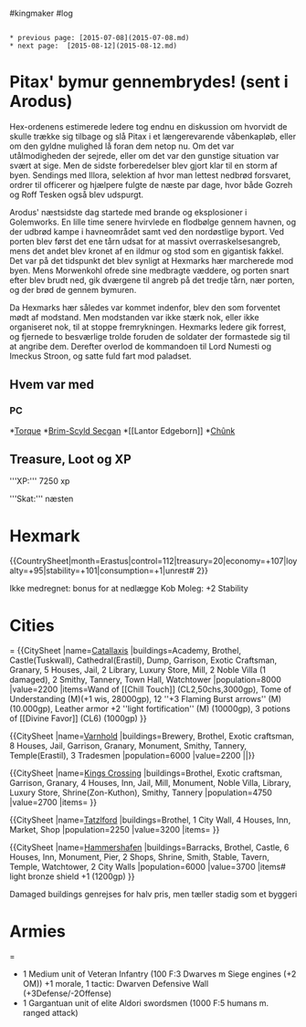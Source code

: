 #kingmaker #log

```ad-info

* previous page: [2015-07-08](2015-07-08.md)
* next page:  [2015-08-12](2015-08-12.md) 
```

# Pitax' bymur gennembrydes! (sent i Arodus)  
 
Hex-ordenens estimerede ledere tog endnu en diskussion om hvorvidt de skulle trække sig tilbage og slå Pitax i et længerevarende våbenkapløb, eller om den gyldne mulighed lå foran dem netop nu. Om det var utålmodigheden der sejrede, eller om det var den gunstige situation var svært at sige. Men de sidste forberedelser blev gjort klar til en storm af byen. Sendings med Illora, selektion af hvor man lettest nedbrød forsvaret, ordrer til officerer og hjælpere fulgte de næste par dage, hvor både Gozreh og Roff Tesken også blev udspurgt.
Arodus' næstsidste dag startede med brande og eksplosioner i Golemworks. En lille time senere hvirvlede en flodbølge gennem havnen, og der udbrød kampe i havneområdet samt ved den nordøstlige byport. Ved porten blev først det ene tårn udsat for at massivt overraskelsesangreb, mens det andet blev kronet af en ildmur og stod som en gigantisk fakkel. Det var på det tidspunkt det blev synligt at Hexmarks hær marcherede mod byen.  Mens Morwenkohl ofrede sine medbragte væddere, og porten snart efter blev brudt ned, gik dværgene til angreb på det tredje tårn, nær porten, og der brød de gennem bymuren.  
Da Hexmarks hær således var kommet indenfor, blev den som forventet mødt af modstand. Men modstanden var ikke stærk nok, eller ikke organiseret nok, til at stoppe fremrykningen. Hexmarks ledere gik forrest, og fjernede to besværlige trolde foruden de soldater der formastede sig til at angribe dem. Derefter overlod de kommandoen til Lord Numesti og Imeckus Stroon, og satte fuld fart mod paladset.
## Hvem var med 
### PC 
 
*[Torque](Torque%20Firebrand.md)
*[Brim-Scyld Secgan](Brim-Scyld%20Secgan.md)
*[[Lantor Edgeborn]]
*[Chûnk](Chûnk%20Van%20Der%20Hamer.md)
## Treasure, Loot og XP 
'''XP:''' 7250 xp 
'''Skat:''' næsten
# Hexmark  
{{CountrySheet|month=Erastus|control=112|treasury=20|economy=+107|loyalty=+95|stability=+101|consumption=+1|unrest# 2}} 
Ikke medregnet: bonus for at nedlægge Kob Moleg: +2 Stability
 
# Cities  
=
{{CitySheet
|name=[Catallaxis](Catallaxis.md)
|buildings=Academy, Brothel, Castle(Tuskwall), Cathedral(Erastil), Dump, Garrison, Exotic Craftsman, Granary, 5 Houses, Jail, 2 Library, Luxury Store, Mill, 2 Noble Villa (1 damaged), 2 Smithy, Tannery, Town Hall, Watchtower
|population=8000
|value=2200
|items=Wand of [[Chill Touch]] (CL2,50chs,3000gp), Tome of Understanding (M)(+1 wis, 28000gp), 12 ''+3 Flaming Burst arrows'' (M)(10.000gp), Leather armor +2 ''light fortification'' (M) (10000gp), 3 potions of [[Divine Favor]] (CL6) (1000gp)
}}
{{CitySheet
|name=[Varnhold](Varnhold.md)
|buildings=Brewery, Brothel, Exotic craftsman, 8 Houses, Jail, Garrison, Granary, Monument, Smithy, Tannery, Temple(Erastil), 3 Tradesmen
|population=6000
|value=2200
||}}
{{CitySheet
|name=[Kings Crossing](Kings%20Crossing.md)
|buildings=Brothel, Exotic craftsman, Garrison, Granary, 4 Houses, Inn, Jail, Mill, Monument, Noble Villa, Library, Luxury Store, Shrine(Zon-Kuthon), Smithy, Tannery 
|population=4750
|value=2700
|items=
}}
{{CitySheet
|name=[Tatzlford](Tatzlford.md)
|buildings=Brothel, 1 City Wall, 4 Houses, Inn, Market, Shop
|population=2250
|value=3200
|items=
}}
{{CitySheet
|name=[Hammershafen](Hammershafen.md)
|buildings=Barracks, Brothel, Castle, 6 Houses, Inn, Monument, Pier, 2 Shops, Shrine, Smith, Stable, Tavern, Temple, Watchtower, 2 City Walls
|population=6000
|value=3700
|items# light bronze shield +1 (1200gp)
}}
Damaged buildings genrejses for halv pris, men tæller stadig som et byggeri
 
# Armies 
=
* 1 Medium unit of Veteran Infantry (100 F:3 Dwarves m Siege engines (+2 OM)) +1 morale, 1 tactic: Dwarven Defensive Wall (+3Defense/-2Offense)
* 1 Gargantuan unit of elite Aldori swordsmen (1000 F:5 humans m. ranged attack)
